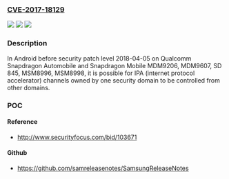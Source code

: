 ### [CVE-2017-18129](https://cve.mitre.org/cgi-bin/cvename.cgi?name=CVE-2017-18129)
![](https://img.shields.io/static/v1?label=Product&message=Snapdragon%20Automobile%2C%20Snapdragon%20Mobile&color=blue)
![](https://img.shields.io/static/v1?label=Version&message=n%2Fa&color=blue)
![](https://img.shields.io/static/v1?label=Vulnerability&message=Improper%20Access%20Control%20in%20TrustZone.&color=brighgreen)

### Description

In Android before security patch level 2018-04-05 on Qualcomm Snapdragon Automobile and Snapdragon Mobile MDM9206, MDM9607, SD 845, MSM8996, MSM8998, it is possible for IPA (internet protocol accelerator) channels owned by one security domain to be controlled from other domains.

### POC

#### Reference
- http://www.securityfocus.com/bid/103671

#### Github
- https://github.com/samreleasenotes/SamsungReleaseNotes


